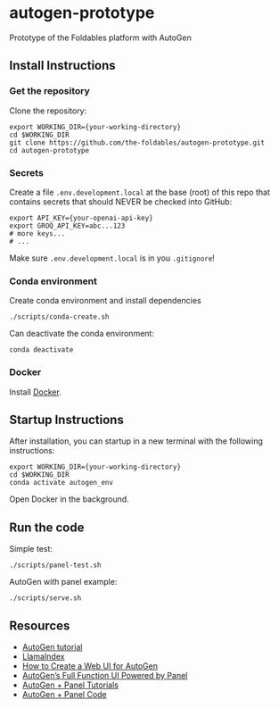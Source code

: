 # autogen-prototype
Prototype of the Foldables platform with AutoGen

## Install Instructions

### Get the repository

Clone the repository:

```
export WORKING_DIR={your-working-directory}
cd $WORKING_DIR
git clone https://github.com/the-foldables/autogen-prototype.git
cd autogen-prototype
```

### Secrets

Create a file `.env.development.local` at the base (root) of this repo
that contains secrets that should NEVER be checked into GitHub:

```
export API_KEY={your-openai-api-key}
export GROQ_API_KEY=abc...123
# more keys...
# ...
```

Make sure `.env.development.local` is in you `.gitignore`!

### Conda environment

Create conda environment and install dependencies
```
./scripts/conda-create.sh
```

Can deactivate the conda environment:
```
conda deactivate
```


### Docker

Install [Docker](https://docs.docker.com/engine/install/).


## Startup Instructions

After installation, you can startup in a new terminal with the following instructions:

```
export WORKING_DIR={your-working-directory}
cd $WORKING_DIR
conda activate autogen_env
```

Open Docker in the background.

## Run the code

Simple test:
```
./scripts/panel-test.sh
```

AutoGen with panel example:
```
./scripts/serve.sh
```

## Resources

- [AutoGen tutorial](https://microsoft.github.io/autogen/docs/tutorial/introduction)
- [LlamaIndex](https://docs.llamaindex.ai/en/stable/)
- [How to Create a Web UI for AutoGen](https://yeyu.substack.com/p/how-to-create-a-web-ui-for-autogen)
- [AutoGen’s Full Function UI Powered by Panel](https://levelup.gitconnected.com/autogens-full-function-ui-powered-by-panel-d00ddecc98ee)
- [AutoGen + Panel Tutorials](https://github.com/yeyu2/Youtube_demos)
- [AutoGen + Panel Code](https://github.com/yeyu2/Youtube_demos/blob/main/panel_autogen_2.py)
